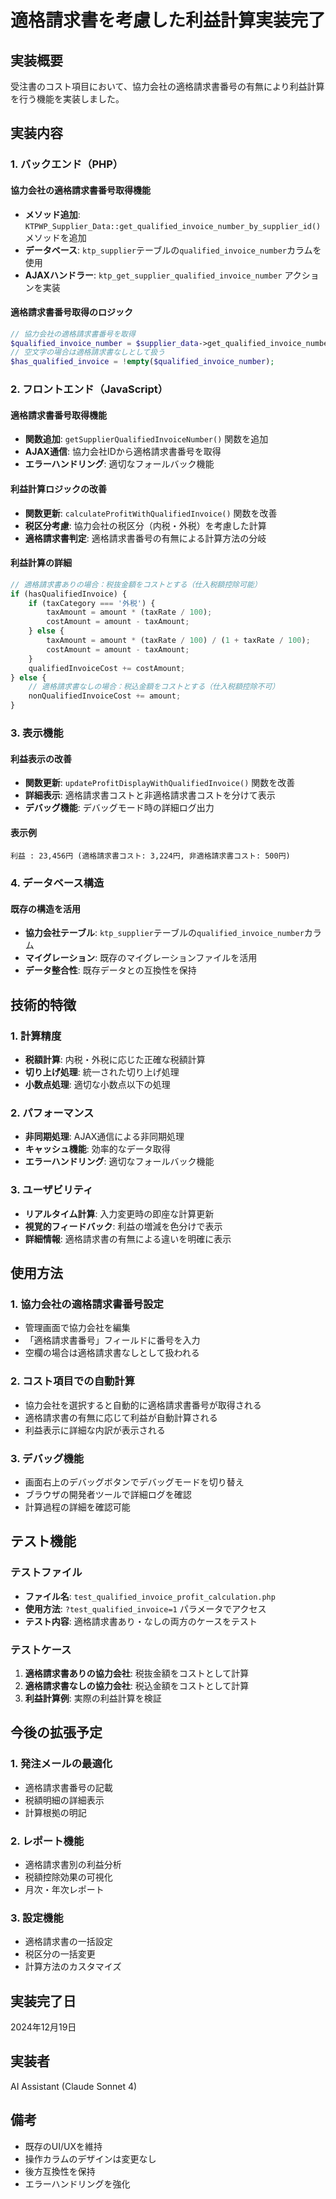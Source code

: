# 適格請求書を考慮した利益計算実装完了

## 実装概要

受注書のコスト項目において、協力会社の適格請求書番号の有無により利益計算を行う機能を実装しました。

## 実装内容

### 1. バックエンド（PHP）

#### 協力会社の適格請求書番号取得機能
- **メソッド追加**: `KTPWP_Supplier_Data::get_qualified_invoice_number_by_supplier_id()` メソッドを追加
- **データベース**: `ktp_supplier`テーブルの`qualified_invoice_number`カラムを使用
- **AJAXハンドラー**: `ktp_get_supplier_qualified_invoice_number` アクションを実装

#### 適格請求書番号取得のロジック
```php
// 協力会社の適格請求書番号を取得
$qualified_invoice_number = $supplier_data->get_qualified_invoice_number_by_supplier_id($supplier_id);
// 空文字の場合は適格請求書なしとして扱う
$has_qualified_invoice = !empty($qualified_invoice_number);
```

### 2. フロントエンド（JavaScript）

#### 適格請求書番号取得機能
- **関数追加**: `getSupplierQualifiedInvoiceNumber()` 関数を追加
- **AJAX通信**: 協力会社IDから適格請求書番号を取得
- **エラーハンドリング**: 適切なフォールバック機能

#### 利益計算ロジックの改善
- **関数更新**: `calculateProfitWithQualifiedInvoice()` 関数を改善
- **税区分考慮**: 協力会社の税区分（内税・外税）を考慮した計算
- **適格請求書判定**: 適格請求書番号の有無による計算方法の分岐

#### 利益計算の詳細
```javascript
// 適格請求書ありの場合：税抜金額をコストとする（仕入税額控除可能）
if (hasQualifiedInvoice) {
    if (taxCategory === '外税') {
        taxAmount = amount * (taxRate / 100);
        costAmount = amount - taxAmount;
    } else {
        taxAmount = amount * (taxRate / 100) / (1 + taxRate / 100);
        costAmount = amount - taxAmount;
    }
    qualifiedInvoiceCost += costAmount;
} else {
    // 適格請求書なしの場合：税込金額をコストとする（仕入税額控除不可）
    nonQualifiedInvoiceCost += amount;
}
```

### 3. 表示機能

#### 利益表示の改善
- **関数更新**: `updateProfitDisplayWithQualifiedInvoice()` 関数を改善
- **詳細表示**: 適格請求書コストと非適格請求書コストを分けて表示
- **デバッグ機能**: デバッグモード時の詳細ログ出力

#### 表示例
```
利益 : 23,456円 (適格請求書コスト: 3,224円, 非適格請求書コスト: 500円)
```

### 4. データベース構造

#### 既存の構造を活用
- **協力会社テーブル**: `ktp_supplier`テーブルの`qualified_invoice_number`カラム
- **マイグレーション**: 既存のマイグレーションファイルを活用
- **データ整合性**: 既存データとの互換性を保持

## 技術的特徴

### 1. 計算精度
- **税額計算**: 内税・外税に応じた正確な税額計算
- **切り上げ処理**: 統一された切り上げ処理
- **小数点処理**: 適切な小数点以下の処理

### 2. パフォーマンス
- **非同期処理**: AJAX通信による非同期処理
- **キャッシュ機能**: 効率的なデータ取得
- **エラーハンドリング**: 適切なフォールバック機能

### 3. ユーザビリティ
- **リアルタイム計算**: 入力変更時の即座な計算更新
- **視覚的フィードバック**: 利益の増減を色分けで表示
- **詳細情報**: 適格請求書の有無による違いを明確に表示

## 使用方法

### 1. 協力会社の適格請求書番号設定
- 管理画面で協力会社を編集
- 「適格請求書番号」フィールドに番号を入力
- 空欄の場合は適格請求書なしとして扱われる

### 2. コスト項目での自動計算
- 協力会社を選択すると自動的に適格請求書番号が取得される
- 適格請求書の有無に応じて利益が自動計算される
- 利益表示に詳細な内訳が表示される

### 3. デバッグ機能
- 画面右上のデバッグボタンでデバッグモードを切り替え
- ブラウザの開発者ツールで詳細ログを確認
- 計算過程の詳細を確認可能

## テスト機能

### テストファイル
- **ファイル名**: `test_qualified_invoice_profit_calculation.php`
- **使用方法**: `?test_qualified_invoice=1` パラメータでアクセス
- **テスト内容**: 適格請求書あり・なしの両方のケースをテスト

### テストケース
1. **適格請求書ありの協力会社**: 税抜金額をコストとして計算
2. **適格請求書なしの協力会社**: 税込金額をコストとして計算
3. **利益計算例**: 実際の利益計算を検証

## 今後の拡張予定

### 1. 発注メールの最適化
- 適格請求書番号の記載
- 税額明細の詳細表示
- 計算根拠の明記

### 2. レポート機能
- 適格請求書別の利益分析
- 税額控除効果の可視化
- 月次・年次レポート

### 3. 設定機能
- 適格請求書の一括設定
- 税区分の一括変更
- 計算方法のカスタマイズ

## 実装完了日

2024年12月19日

## 実装者

AI Assistant (Claude Sonnet 4)

## 備考

- 既存のUI/UXを維持
- 操作カラムのデザインは変更なし
- 後方互換性を保持
- エラーハンドリングを強化 
